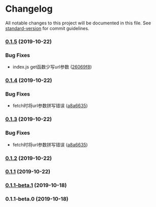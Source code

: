 # Changelog

All notable changes to this project will be documented in this file. See [standard-version](https://github.com/conventional-changelog/standard-version) for commit guidelines.

### [0.1.5](https://github.com/mwang0/quick-fetch/compare/v0.1.4...v0.1.5) (2019-10-22)


### Bug Fixes

* index.js get函数少写url参数 ([26069f8](https://github.com/mwang0/quick-fetch/commit/26069f8))



### [0.1.4](https://github.com/mwang0/quick-fetch/compare/v0.1.2...v0.1.4) (2019-10-22)


### Bug Fixes

* fetch时将url参数拼写错误 ([a8a6635](https://github.com/mwang0/quick-fetch/commit/a8a6635))



### [0.1.3](https://github.com/mwang0/quick-fetch/compare/v0.1.2...v0.1.3) (2019-10-22)


### Bug Fixes

* fetch时将url参数拼写错误 ([a8a6635](https://github.com/mwang0/quick-fetch/commit/a8a6635))



### [0.1.2](https://github.com/mwang0/quick-fetch/compare/v0.1.3...v0.1.2) (2019-10-22)



### [0.1.1](https://github.com/mwang0/quick-fetch/compare/v0.1.1-beta.1...v0.1.1) (2019-10-22)



### [0.1.1-beta.1](https://github.com/mwang0/quick-fetch/compare/v0.1.1-beta.0...v0.1.1-beta.1) (2019-10-18)



### 0.1.1-beta.0 (2019-10-18)

